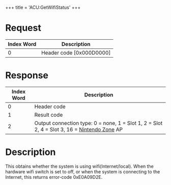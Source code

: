 +++
title = 'ACU:GetWifiStatus'
+++

# Request

| Index Word | Description                |
|------------|----------------------------|
| 0          | Header code \[0x000D0000\] |

# Response

| Index Word | Description                                                                                                  |
|------------|--------------------------------------------------------------------------------------------------------------|
| 0          | Header code                                                                                                  |
| 1          | Result code                                                                                                  |
| 2          | Output connection type: 0 = none, 1 = Slot 1, 2 = Slot 2, 4 = Slot 3, 16 = [Nintendo Zone](Nintendo_Zone) AP |

# Description

This obtains whether the system is using wifi(Internet/local). When the
hardware wifi switch is set to off, or when the system is connecting to
the Internet, this returns error-code 0xE0A09D2E.
